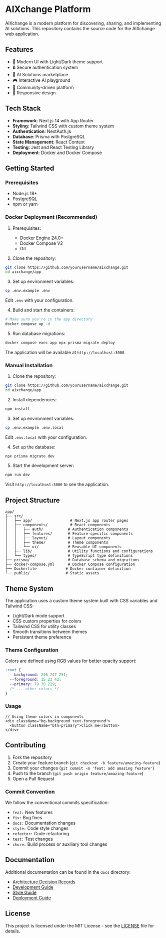 # AIXchange Platform

AIXchange is a modern platform for discovering, sharing, and implementing AI solutions. This repository contains the source code for the AIXchange web application.

## Features

- 🎨 Modern UI with Light/Dark theme support
- 🔒 Secure authentication system
- 🏪 AI Solutions marketplace
- 🎮 Interactive AI playground
- 🤝 Community-driven platform
- 📱 Responsive design

## Tech Stack

- **Framework**: Next.js 14 with App Router
- **Styling**: Tailwind CSS with custom theme system
- **Authentication**: NextAuth.js
- **Database**: Prisma with PostgreSQL
- **State Management**: React Context
- **Testing**: Jest and React Testing Library
- **Deployment**: Docker and Docker Compose

## Getting Started

### Prerequisites

- Node.js 18+
- PostgreSQL
- npm or yarn

### Docker Deployment (Recommended)

1. Prerequisites:
   - Docker Engine 24.0+
   - Docker Compose V2
   - Git

2. Clone the repository:
```bash
git clone https://github.com/yourusername/aixchange.git
cd aixchange/app
```

3. Set up environment variables:
```bash
cp .env.example .env
```
Edit `.env` with your configuration.

4. Build and start the containers:
```bash
# Make sure you're in the app directory
docker compose up -d
```

5. Run database migrations:
```bash
docker compose exec app npx prisma migrate deploy
```

The application will be available at `http://localhost:3000`.

### Manual Installation

1. Clone the repository:
```bash
git clone https://github.com/yourusername/aixchange.git
cd aixchange/app
```

2. Install dependencies:
```bash
npm install
```

3. Set up environment variables:
```bash
cp .env.example .env.local
```
Edit `.env.local` with your configuration.

4. Set up the database:
```bash
npx prisma migrate dev
```

5. Start the development server:
```bash
npm run dev
```

Visit `http://localhost:3000` to see the application.

## Project Structure

```
app/
├── src/
│   ├── app/                 # Next.js app router pages
│   ├── components/          # React components
│   │   ├── auth/           # Authentication components
│   │   ├── features/       # Feature-specific components
│   │   ├── layout/         # Layout components
│   │   ├── theme/          # Theme components
│   │   └── ui/             # Reusable UI components
│   ├── lib/                # Utility functions and configurations
│   └── types/              # TypeScript type definitions
├── prisma/                 # Database schema and migrations
├── docker-compose.yml      # Docker Compose configuration
├── Dockerfile             # Docker container definition
└── public/                # Static assets
```

## Theme System

The application uses a custom theme system built with CSS variables and Tailwind CSS:

- Light/Dark mode support
- CSS custom properties for colors
- Tailwind CSS for utility classes
- Smooth transitions between themes
- Persistent theme preference

### Theme Configuration

Colors are defined using RGB values for better opacity support:

```css
:root {
  --background: 246 247 251;
  --foreground: 15 23 42;
  --primary: 79 70 229;
  /* ... other colors */
}
```

### Usage

```tsx
// Using theme colors in components
<div className="bg-background text-foreground">
  <button className="btn-primary">Click me</button>
</div>
```

## Contributing

1. Fork the repository
2. Create your feature branch (`git checkout -b feature/amazing-feature`)
3. Commit your changes (`git commit -m 'feat: add amazing feature'`)
4. Push to the branch (`git push origin feature/amazing-feature`)
5. Open a Pull Request

### Commit Convention

We follow the conventional commits specification:

- `feat:` New features
- `fix:` Bug fixes
- `docs:` Documentation changes
- `style:` Code style changes
- `refactor:` Code refactoring
- `test:` Test changes
- `chore:` Build process or auxiliary tool changes

## Documentation

Additional documentation can be found in the `docs` directory:

- [Architecture Decision Records](docs/core/architecture/)
- [Development Guide](docs/core/DEVELOPMENT.md)
- [Style Guide](docs/core/STYLE_GUIDE.md)
- [Deployment Guide](docs/core/DEPLOYMENT.md)

## License

This project is licensed under the MIT License - see the [LICENSE](LICENSE) file for details.